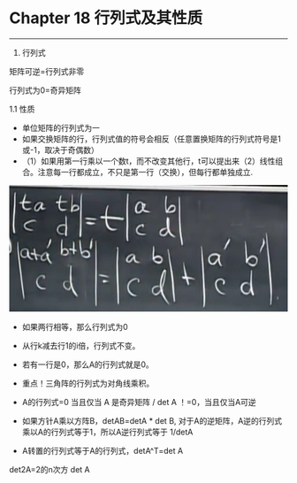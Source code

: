 # Chapter 18 行列式及其性质

---

1. 行列式

矩阵可逆=行列式非零

行列式为0=奇异矩阵

1.1 性质

* 单位矩阵的行列式为一
* 如果交换矩阵的行，行列式值的符号会相反（任意置换矩阵的行列式符号是1或-1，取决于奇偶数）
* （1）如果用第一行乘以一个数t，而不改变其他行，t可以提出来（2）线性组合。注意每一行都成立，不只是第一行（交换），但每行都单独成立.

![](/assets/微信图片_20180120115349.png)

* 如果两行相等，那么行列式为0
* 从行k减去行1的i倍，行列式不变。
* 若有一行是0，那么A的行列式就是0。
* 重点！三角阵的行列式为对角线乘积。

* A的行列式=0 当且仅当 A 是奇异矩阵 / det A ！=0，当且仅当A可逆

* 如果方针A乘以方阵B，detAB=detA \* det B, 对于A的逆矩阵，A逆的行列式乘以A的行列式等于1，所以A逆行列式等于 1/detA

* A转置的行列式等于A的行列式，detA^T=det A

det2A=2的n次方 det A













